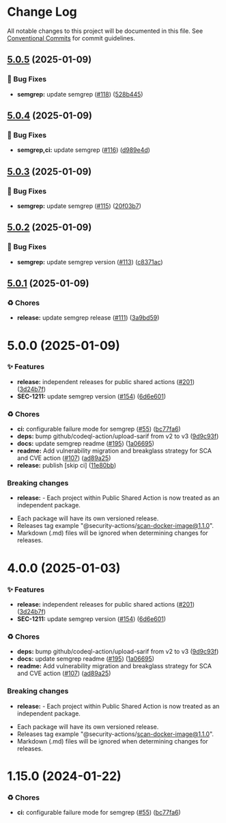 # Change Log

All notable changes to this project will be documented in this file.
See [Conventional Commits](https://conventionalcommits.org) for commit guidelines.

## [5.0.5](https://github.com/Kong/public-shared-actions/compare/@security-actions/semgrep@5.0.4...@security-actions/semgrep@5.0.5) (2025-01-09)


### 🐛 Bug Fixes

* **semgrep:** update semgrep ([#118](https://github.com/Kong/public-shared-actions/issues/118)) ([528b445](https://github.com/Kong/public-shared-actions/commit/528b44545ff6b67e007b97922ab6ef74967aeceb))





## [5.0.4](https://github.com/Kong/public-shared-actions/compare/@security-actions/semgrep@5.0.3...@security-actions/semgrep@5.0.4) (2025-01-09)


### 🐛 Bug Fixes

* **semgrep,ci:** update semgrep ([#116](https://github.com/Kong/public-shared-actions/issues/116)) ([d989e4d](https://github.com/Kong/public-shared-actions/commit/d989e4d3c3e7442ed0190b21aa87bb082a411b79))





## [5.0.3](https://github.com/Kong/public-shared-actions/compare/@security-actions/semgrep@5.0.2...@security-actions/semgrep@5.0.3) (2025-01-09)


### 🐛 Bug Fixes

* **semgrep:** update semgrep ([#115](https://github.com/Kong/public-shared-actions/issues/115)) ([20f03b7](https://github.com/Kong/public-shared-actions/commit/20f03b71e54f019b8d67ab1f421b29c662ba8240))





## [5.0.2](https://github.com/Kong/public-shared-actions/compare/@security-actions/semgrep@5.0.1...@security-actions/semgrep@5.0.2) (2025-01-09)


### 🐛 Bug Fixes

* **semgrep:** update semgrep version ([#113](https://github.com/Kong/public-shared-actions/issues/113)) ([c8371ac](https://github.com/Kong/public-shared-actions/commit/c8371ac6d83e23193f93fbec1b35bdac551d4aa2))





## [5.0.1](https://github.com/Kong/public-shared-actions/compare/@security-actions/semgrep@5.0.0...@security-actions/semgrep@5.0.1) (2025-01-09)


### ♻️ Chores

* **release:** update semgrep release ([#111](https://github.com/Kong/public-shared-actions/issues/111)) ([3a9bd59](https://github.com/Kong/public-shared-actions/commit/3a9bd59140986f3a90129f617d50cd28524d9b8c))





# 5.0.0 (2025-01-09)


### ✨ Features

* **release:** independent releases for public shared actions ([#201](https://github.com/Kong/public-shared-actions/issues/201)) ([3d24b7f](https://github.com/Kong/public-shared-actions/commit/3d24b7f70c912df037063a571e59e789f4e49fc2))
* **SEC-1211:** update semgrep version ([#154](https://github.com/Kong/public-shared-actions/issues/154)) ([6d6e601](https://github.com/Kong/public-shared-actions/commit/6d6e6019a116933a92b20091e597eaf835104714))


### ♻️ Chores

* **ci:** configurable failure mode for semgrep ([#55](https://github.com/Kong/public-shared-actions/issues/55)) ([bc77fa6](https://github.com/Kong/public-shared-actions/commit/bc77fa65f43dfb6b3ef0b9d258c02faf5892aab1))
* **deps:** bump github/codeql-action/upload-sarif from v2 to v3 ([9d9c93f](https://github.com/Kong/public-shared-actions/commit/9d9c93f3941969daff746687035bf8157514a300))
* **docs:** update semgrep readme ([#195](https://github.com/Kong/public-shared-actions/issues/195)) ([1a06695](https://github.com/Kong/public-shared-actions/commit/1a06695f203736707ff37957b7174d17402ed5ea))
* **readme:** Add vulnerability migration and breakglass strategy for SCA and CVE action ([#107](https://github.com/Kong/public-shared-actions/issues/107)) ([ad89a25](https://github.com/Kong/public-shared-actions/commit/ad89a255ff44a03377215b8bccbfdc17c8c7fb46))
* **release:** publish [skip ci] ([11e80bb](https://github.com/Kong/public-shared-actions/commit/11e80bb231ae182696a52f7ec7b0b9fae53303bf))


### Breaking changes

* **release:** - Each project within Public Shared Action is now treated as an independent package.
- Each package will have its own versioned release.
- Releases tag example "@security-actions/scan-docker-image@1.1.0".
- Markdown (.md) files will be ignored when determining changes for releases.





# 4.0.0 (2025-01-03)


### ✨ Features

* **release:** independent releases for public shared actions ([#201](https://github.com/Kong/public-shared-actions/issues/201)) ([3d24b7f](https://github.com/Kong/public-shared-actions/commit/3d24b7f70c912df037063a571e59e789f4e49fc2))
* **SEC-1211:** update semgrep version ([#154](https://github.com/Kong/public-shared-actions/issues/154)) ([6d6e601](https://github.com/Kong/public-shared-actions/commit/6d6e6019a116933a92b20091e597eaf835104714))


### ♻️ Chores

* **deps:** bump github/codeql-action/upload-sarif from v2 to v3 ([9d9c93f](https://github.com/Kong/public-shared-actions/commit/9d9c93f3941969daff746687035bf8157514a300))
* **docs:** update semgrep readme ([#195](https://github.com/Kong/public-shared-actions/issues/195)) ([1a06695](https://github.com/Kong/public-shared-actions/commit/1a06695f203736707ff37957b7174d17402ed5ea))
* **readme:** Add vulnerability migration and breakglass strategy for SCA and CVE action ([#107](https://github.com/Kong/public-shared-actions/issues/107)) ([ad89a25](https://github.com/Kong/public-shared-actions/commit/ad89a255ff44a03377215b8bccbfdc17c8c7fb46))


### Breaking changes

* **release:** - Each project within Public Shared Action is now treated as an independent package.
- Each package will have its own versioned release.
- Releases tag example "@security-actions/scan-docker-image@1.1.0".
- Markdown (.md) files will be ignored when determining changes for releases.



# 1.15.0 (2024-01-22)


### ♻️ Chores

* **ci:** configurable failure mode for semgrep ([#55](https://github.com/Kong/public-shared-actions/issues/55)) ([bc77fa6](https://github.com/Kong/public-shared-actions/commit/bc77fa65f43dfb6b3ef0b9d258c02faf5892aab1))
